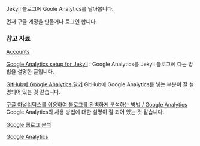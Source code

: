 Jekyll 블로그에 Goole Analytics를 달아봅니다. 

먼저 구글 계정을 만들거나 로그인 합니다. 



### 참고 자료

[Accounts](https://analytics.google.com/analytics/web/?authuser=0#provision/SignUp/)

[Google Analytics setup for Jekyll](https://michaelsoolee.com/google-analytics-jekyll/) : Google Analytics를 Jekyll 블로그에 다는 방법을 설명한 글입니다.

[GitHub에 Google Analytics 달기](http://www.kmshack.kr/tag/구글-애널리틱스/) GitHub에 Google Analytics를 넣는 부분이 잘 설명되어 있는 것 같습니다.

[구글 아널리틱스를 이용하여 블로그를 완벽하게 분석하는 방법 / Google Analytics](http://www.erzsamatory.net/42) Google Analytics의 사용 방법에 대한 설명이 잘 되어 있는 것 같습니다. 

[Google 웹로그 분석](http://www.google.com/analytics/)

[Google Analytics](http://www.google.com/analytics/ce/nrs/)